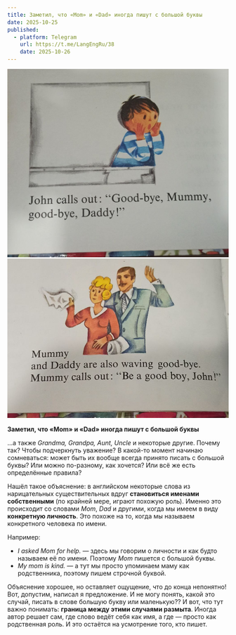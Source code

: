 ```yaml
---
title: Заметил, что «Mom» и «Dad» иногда пишут с большой буквы  
date: 2025-10-25
published:
  - platform: Telegram
    url: https://t.me/LangEngRu/38
    date: 2025-10-26
---
```


![](2025-10-25-mom-dad-capitalization-1.jpg)
![](2025-10-25-mom-dad-capitalization-2.jpg)

**Заметил, что «Mom» и «Dad» иногда пишут с большой буквы**

...а также _Grandma, Grandpa, Aunt, Uncle_ и некоторые другие. Почему так? Чтобы подчеркнуть уважение? В какой-то момент начинаю сомневаться: может быть их вообще всегда принято писать с большой буквы? Или можно по-разному, как хочется? Или всё же есть определённые правила?

Нашёл такое объяснение: в английском некоторые слова из нарицательных существительных вдруг **становиться именами собственными** (по крайней мере, играют похожую роль). Именно это происходит со словами _Mom_, _Dad_ и другими, когда мы имеем в виду **конкретную личность**. Это похоже на то, когда мы называем конкретного человека по имени.

Например:
- _I asked Mom for help._ — здесь мы говорим о личности и как будто называем её по имени. Поэтому _Mom_ пишется с большой буквы.
- _My mom is kind._ — а тут мы просто упоминаем маму как родственника, поэтому пишем строчной буквой.

Объяснение хорошее, но оставляет ощущение, что до конца непонятно! Вот, допустим, написал я предложение. И не могу понять, какой это случай, писать в слове большую букву или маленькую?? И вот, что тут важно понимать: **граница между этими случаями размыта**. Иногда автор решает сам, где слово ведёт себя как имя, а где — просто как родственная роль. И это остаётся на усмотрение того, кто пишет.